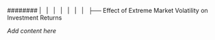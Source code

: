######## |   |   |   |   |   |   |   ├── Effect of Extreme Market Volatility on Investment Returns

*Add content here*
